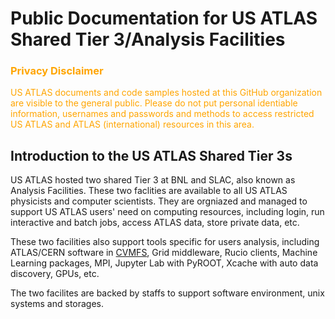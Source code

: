 # Public Documentation for US ATLAS Shared Tier 3/Analysis Facilities

### <span style="color:orange">Privacy Disclaimer</span>
<span style="color:orange">US ATLAS documents and code samples hosted at this GitHub 
  organization are visible to the
general public. Please do not put personal identiable information, usernames and passwords
and methods to access restricted US ATLAS and ATLAS (international) resources in this area.
</span>

## Introduction to the US ATLAS Shared Tier 3s
US ATLAS hosted two shared Tier 3 at BNL and SLAC, also known as Analysis Facilities. These
two faclities are available to all US ATLAS physicists and computer scientists. They are
orgniazed and managed to support US ATLAS users' need on computing resources, including login,
run interactive and batch jobs, access ATLAS data, store private data, etc.

These two facilities also support tools specific for users analysis, including ATLAS/CERN
software in [CVMFS](cvmfs), Grid middleware, Rucio clients, Machine Learning packages, MPI, Jupyter
Lab with PyROOT, Xcache with auto data discovery, GPUs, etc.

The two facilites are backed by staffs to support software environment, unix systems and
storages.
